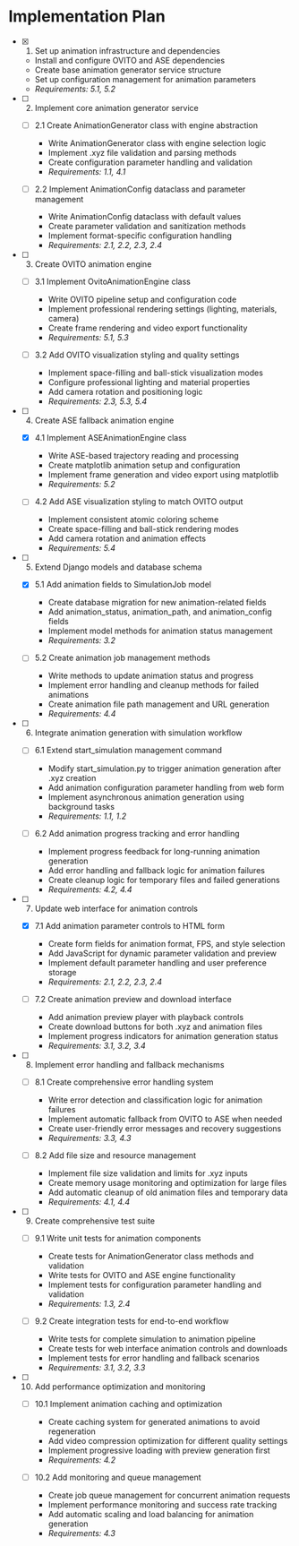 # Implementation Plan

- [x] 1. Set up animation infrastructure and dependencies
  - Install and configure OVITO and ASE dependencies
  - Create base animation generator service structure
  - Set up configuration management for animation parameters
  - _Requirements: 5.1, 5.2_

- [ ] 2. Implement core animation generator service
  - [ ] 2.1 Create AnimationGenerator class with engine abstraction
    - Write AnimationGenerator class with engine selection logic
    - Implement .xyz file validation and parsing methods
    - Create configuration parameter handling and validation
    - _Requirements: 1.1, 4.1_

  - [ ] 2.2 Implement AnimationConfig dataclass and parameter management
    - Write AnimationConfig dataclass with default values
    - Create parameter validation and sanitization methods
    - Implement format-specific configuration handling
    - _Requirements: 2.1, 2.2, 2.3, 2.4_

- [ ] 3. Create OVITO animation engine
  - [ ] 3.1 Implement OvitoAnimationEngine class
    - Write OVITO pipeline setup and configuration code
    - Implement professional rendering settings (lighting, materials, camera)
    - Create frame rendering and video export functionality
    - _Requirements: 5.1, 5.3_

  - [ ] 3.2 Add OVITO visualization styling and quality settings
    - Implement space-filling and ball-stick visualization modes
    - Configure professional lighting and material properties
    - Add camera rotation and positioning logic
    - _Requirements: 2.3, 5.3, 5.4_

- [ ] 4. Create ASE fallback animation engine
  - [x] 4.1 Implement ASEAnimationEngine class
    - Write ASE-based trajectory reading and processing
    - Create matplotlib animation setup and configuration
    - Implement frame generation and video export using matplotlib
    - _Requirements: 5.2_

  - [ ] 4.2 Add ASE visualization styling to match OVITO output
    - Implement consistent atomic coloring scheme
    - Create space-filling and ball-stick rendering modes
    - Add camera rotation and animation effects
    - _Requirements: 5.4_

- [ ] 5. Extend Django models and database schema
  - [x] 5.1 Add animation fields to SimulationJob model
    - Create database migration for new animation-related fields
    - Add animation_status, animation_path, and animation_config fields
    - Implement model methods for animation status management
    - _Requirements: 3.2_

  - [ ] 5.2 Create animation job management methods
    - Write methods to update animation status and progress
    - Implement error handling and cleanup methods for failed animations
    - Create animation file path management and URL generation
    - _Requirements: 4.4_

- [ ] 6. Integrate animation generation with simulation workflow
  - [ ] 6.1 Extend start_simulation management command
    - Modify start_simulation.py to trigger animation generation after .xyz creation
    - Add animation configuration parameter handling from web form
    - Implement asynchronous animation generation using background tasks
    - _Requirements: 1.1, 1.2_

  - [ ] 6.2 Add animation progress tracking and error handling
    - Implement progress feedback for long-running animation generation
    - Add error handling and fallback logic for animation failures
    - Create cleanup logic for temporary files and failed generations
    - _Requirements: 4.2, 4.4_

- [ ] 7. Update web interface for animation controls
  - [x] 7.1 Add animation parameter controls to HTML form
    - Create form fields for animation format, FPS, and style selection
    - Add JavaScript for dynamic parameter validation and preview
    - Implement default parameter handling and user preference storage
    - _Requirements: 2.1, 2.2, 2.3, 2.4_

  - [ ] 7.2 Create animation preview and download interface
    - Add animation preview player with playback controls
    - Create download buttons for both .xyz and animation files
    - Implement progress indicators for animation generation status
    - _Requirements: 3.1, 3.2, 3.4_

- [ ] 8. Implement error handling and fallback mechanisms
  - [ ] 8.1 Create comprehensive error handling system
    - Write error detection and classification logic for animation failures
    - Implement automatic fallback from OVITO to ASE when needed
    - Create user-friendly error messages and recovery suggestions
    - _Requirements: 3.3, 4.3_

  - [ ] 8.2 Add file size and resource management
    - Implement file size validation and limits for .xyz inputs
    - Create memory usage monitoring and optimization for large files
    - Add automatic cleanup of old animation files and temporary data
    - _Requirements: 4.1, 4.4_

- [ ] 9. Create comprehensive test suite
  - [ ] 9.1 Write unit tests for animation components
    - Create tests for AnimationGenerator class methods and validation
    - Write tests for OVITO and ASE engine functionality
    - Implement tests for configuration parameter handling and validation
    - _Requirements: 1.3, 2.4_

  - [ ] 9.2 Create integration tests for end-to-end workflow
    - Write tests for complete simulation to animation pipeline
    - Create tests for web interface animation controls and downloads
    - Implement tests for error handling and fallback scenarios
    - _Requirements: 3.1, 3.2, 3.3_

- [ ] 10. Add performance optimization and monitoring
  - [ ] 10.1 Implement animation caching and optimization
    - Create caching system for generated animations to avoid regeneration
    - Add video compression optimization for different quality settings
    - Implement progressive loading with preview generation first
    - _Requirements: 4.2_

  - [ ] 10.2 Add monitoring and queue management
    - Create job queue management for concurrent animation requests
    - Implement performance monitoring and success rate tracking
    - Add automatic scaling and load balancing for animation generation
    - _Requirements: 4.3_
